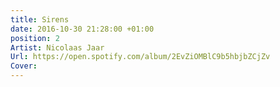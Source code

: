 ```yaml
---
title: Sirens
date: 2016-10-30 21:28:00 +01:00
position: 2
Artist: Nicolaas Jaar
Url: https://open.spotify.com/album/2EvZiOMBlC9b5hbjbZCjZv
Cover: 
---
```


